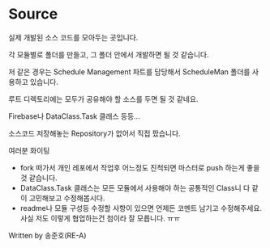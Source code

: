 # Source
실제 개발된 소스 코드를 모아두는 곳입니다.

각 모듈별로 폴더를 만들고, 그 폴더 안에서 개발하면 될 것 같습니다.

저 같은 경우는 Schedule Management 파트를 담당해서 ScheduleMan 폴더를 사용하고 있습니다.

루트 디렉토리에는 모두가 공유해야 할 소스를 두면 될 것 같네요.

Firebase나 DataClass.Task 클래스 등등...

소스코드 저장해놓는 Repository가 없어서 직접 팠습니다.


여러분 화이팅


* fork 떠가서 개인 레포에서 작업후 어느정도 진척되면 마스터로 push 하는게 좋을 것 같습니다.
* DataClass.Task 클래스는 모든 모듈에서 사용해야 하는 공통적인 Class니 다 같이 고민해보고 수정해봅시다.
* readme나 모듈 구성등 수정할 사항이 있으면 언제든 코멘트 남기고 수정해주세요. 사실 저도 이렇게 협업하는건 첨이라 잘 모릅니다. ㅠㅠ

Written by 송준호(RE-A)
